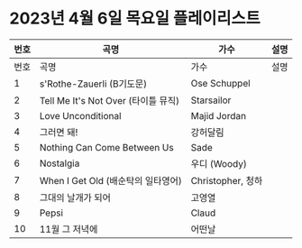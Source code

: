 # 2023년 4월 6일 목요일 플레이리스트

| 번호 | 곡명 | 가수 | 설명 |
|------|------|------|------|
| 번호 | 곡명 | 가수 | 설명 |
| 1 | s'Rothe-Zauerli (B기도문) | Ose Schuppel |  |
| 2 | Tell Me It's Not Over (타이틀 뮤직) | Starsailor |  |
| 3 | Love Unconditional | Majid Jordan |  |
| 4 | 그러면 돼! | 강허달림 |  |
| 5 | Nothing Can Come Between Us | Sade |  |
| 6 | Nostalgia | 우디 (Woody) |  |
| 7 | When I Get Old (배순탁의 일타영어) | Christopher, 청하 |  |
| 8 | 그대의 날개가 되어 | 고영열 |  |
| 9 | Pepsi | Claud |  |
| 10 | 11월 그 저녁에 | 어떤날 |  |
